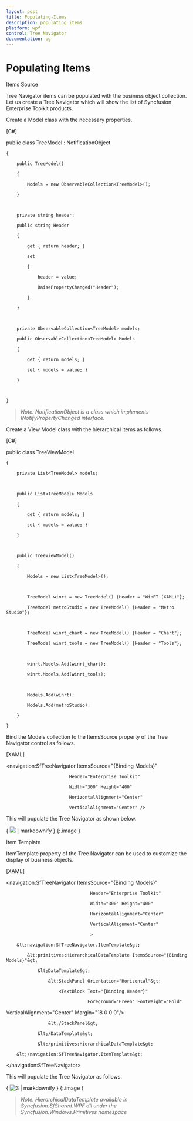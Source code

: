 ```yaml
---
layout: post
title: Populating-Items
description: populating items 
platform: wpf
control: Tree Navigator 
documentation: ug
---
```


# Populating Items 

Items Source 

Tree Navigator items can be populated with the business object collection. Let us create a Tree Navigator which will show the list of Syncfusion Enterprise Toolkit products.  

Create a Model class with the necessary properties. 



[C#]

  public class TreeModel : NotificationObject

    {

        public TreeModel()

        {

            Models = new ObservableCollection<TreeModel>();

        }



        private string header;

        public string Header

        {

            get { return header; }

            set

            {

                header = value;

                RaisePropertyChanged("Header");

            }

        }



        private ObservableCollection<TreeModel> models;

        public ObservableCollection<TreeModel> Models

        {

            get { return models; }

            set { models = value; }

        }



    }



> _Note: NotificationObject is a class which implements INotifyPropertyChanged interface._



Create a View Model class with the hierarchical items as follows.  



[C#]

public class TreeViewModel 

    {

        private List<TreeModel> models;



        public List<TreeModel> Models

        {

            get { return models; }

            set { models = value; }

        }



        public TreeViewModel()

        {

            Models = new List<TreeModel>();



            TreeModel winrt = new TreeModel() {Header = "WinRT (XAML)"};

            TreeModel metroStudio = new TreeModel() {Header = "Metro Studio"};



            TreeModel winrt_chart = new TreeModel() {Header = "Chart"};

            TreeModel winrt_tools = new TreeModel() {Header = "Tools"};



            winrt.Models.Add(winrt_chart);

            winrt.Models.Add(winrt_tools);



            Models.Add(winrt);

            Models.Add(metroStudio);

        }

    }





 Bind the Models collection to the ItemsSource property of the Tree Navigator control as follows. 



[XAML]

<navigation:SfTreeNavigator ItemsSource="{Binding Models}"  

                            Header="Enterprise Toolkit"

                            Width="300" Height="400"

                            HorizontalAlignment="Center"

                            VerticalAlignment="Center" />





 This will populate the Tree Navigator as shown below. 



{ ![](Populating-Items_images/Populating-Items_img1.png) | markdownify }
{:.image }




Item Template 

ItemTemplate property of the Tree Navigator can be used to customize the display of business objects. 



[XAML]

<navigation:SfTreeNavigator ItemsSource="{Binding Models}"  

                                    Header="Enterprise Toolkit"

                                    Width="300" Height="400"

                                    HorizontalAlignment="Center"

                                    VerticalAlignment="Center"

                                    >

        &lt;navigation:SfTreeNavigator.ItemTemplate&gt;

            &lt;primitives:HierarchicalDataTemplate ItemsSource="{Binding Models}"&gt;

                &lt;DataTemplate&gt;

                    &lt;StackPanel Orientation="Horizontal"&gt;

                        <TextBlock Text="{Binding Header}" 

                                   Foreground="Green" FontWeight="Bold" 

VerticalAlignment="Center" Margin="18 0 0 0"/>

                    &lt;/StackPanel&gt;

                &lt;/DataTemplate&gt;

                &lt;/primitives:HierarchicalDataTemplate&gt;

        &lt;/navigation:SfTreeNavigator.ItemTemplate&gt;

 &lt;/navigation:SfTreeNavigator&gt;





This will populate the Tree Navigator as follows.



{ ![3](Populating-Items_images/Populating-Items_img2.png) | markdownify }
{:.image }




> _Note: HierarchicalDataTemplate available in Syncfusion.SfShared.WPF dll under the Syncfusion.Windows.Primitives namespace_



